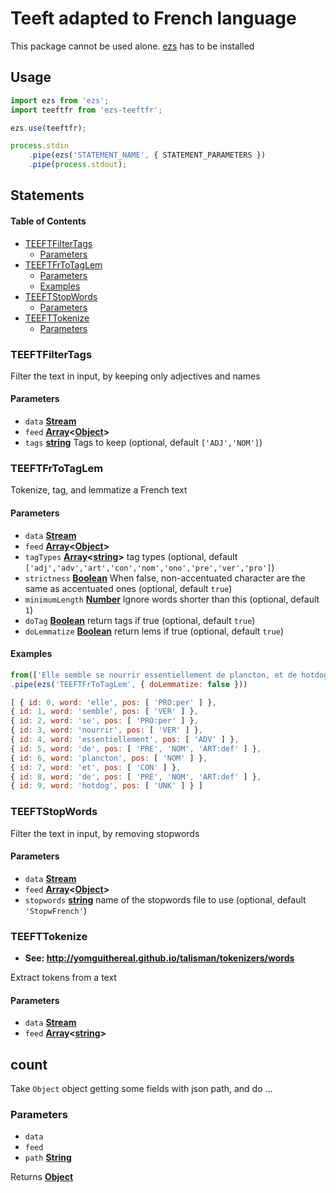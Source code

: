 # Teeft adapted to French language

This package cannot be used alone. [ezs](https://www.npmjs.com/package/ezs) has to be installed

## Usage

```js
import ezs from 'ezs';
import teeftfr from 'ezs-teeftfr';

ezs.use(teeftfr);

process.stdin
    .pipe(ezs('STATEMENT_NAME', { STATEMENT_PARAMETERS })
    .pipe(process.stdout);
```

## Statements

<!-- Generated by documentation.js. Update this documentation by updating the source code. -->

#### Table of Contents

-   [TEEFTFilterTags](#teeftfiltertags)
    -   [Parameters](#parameters)
-   [TEEFTFrToTagLem](#teeftfrtotaglem)
    -   [Parameters](#parameters-1)
    -   [Examples](#examples)
-   [TEEFTStopWords](#teeftstopwords)
    -   [Parameters](#parameters-2)
-   [TEEFTTokenize](#teefttokenize)
    -   [Parameters](#parameters-3)

### TEEFTFilterTags

Filter the text in input, by keeping only adjectives and names

#### Parameters

-   `data` **[Stream](https://nodejs.org/api/stream.html)** 
-   `feed` **[Array](https://developer.mozilla.org/docs/Web/JavaScript/Reference/Global_Objects/Array)&lt;[Object](https://developer.mozilla.org/docs/Web/JavaScript/Reference/Global_Objects/Object)>** 
-   `tags` **[string](https://developer.mozilla.org/docs/Web/JavaScript/Reference/Global_Objects/String)** Tags to keep (optional, default `['ADJ','NOM']`)

### TEEFTFrToTagLem

Tokenize, tag, and lemmatize a French text

#### Parameters

-   `data` **[Stream](https://nodejs.org/api/stream.html)** 
-   `feed` **[Array](https://developer.mozilla.org/docs/Web/JavaScript/Reference/Global_Objects/Array)&lt;[Object](https://developer.mozilla.org/docs/Web/JavaScript/Reference/Global_Objects/Object)>** 
-   `tagTypes` **[Array](https://developer.mozilla.org/docs/Web/JavaScript/Reference/Global_Objects/Array)&lt;[string](https://developer.mozilla.org/docs/Web/JavaScript/Reference/Global_Objects/String)>** tag types (optional, default `['adj','adv','art','con','nom','ono','pre','ver','pro']`)
-   `strictness` **[Boolean](https://developer.mozilla.org/docs/Web/JavaScript/Reference/Global_Objects/Boolean)** When false, non-accentuated character are the same as accentuated ones (optional, default `true`)
-   `minimumLength` **[Number](https://developer.mozilla.org/docs/Web/JavaScript/Reference/Global_Objects/Number)** Ignore words shorter than this (optional, default `1`)
-   `doTag` **[Boolean](https://developer.mozilla.org/docs/Web/JavaScript/Reference/Global_Objects/Boolean)** return tags if true (optional, default `true`)
-   `doLemmatize` **[Boolean](https://developer.mozilla.org/docs/Web/JavaScript/Reference/Global_Objects/Boolean)** return lems if true (optional, default `true`)

#### Examples

```javascript
from(['Elle semble se nourrir essentiellement de plancton, et de hotdog.'])
.pipe(ezs('TEEFTFrToTagLem', { doLemmatize: false }))
```

```javascript
[ { id: 0, word: 'elle', pos: [ 'PRO:per' ] },
{ id: 1, word: 'semble', pos: [ 'VER' ] },
{ id: 2, word: 'se', pos: [ 'PRO:per' ] },
{ id: 3, word: 'nourrir', pos: [ 'VER' ] },
{ id: 4, word: 'essentiellement', pos: [ 'ADV' ] },
{ id: 5, word: 'de', pos: [ 'PRE', 'NOM', 'ART:def' ] },
{ id: 6, word: 'plancton', pos: [ 'NOM' ] },
{ id: 7, word: 'et', pos: [ 'CON' ] },
{ id: 8, word: 'de', pos: [ 'PRE', 'NOM', 'ART:def' ] },
{ id: 9, word: 'hotdog', pos: [ 'UNK' ] } ]
```

### TEEFTStopWords

Filter the text in input, by removing stopwords

#### Parameters

-   `data` **[Stream](https://nodejs.org/api/stream.html)** 
-   `feed` **[Array](https://developer.mozilla.org/docs/Web/JavaScript/Reference/Global_Objects/Array)&lt;[Object](https://developer.mozilla.org/docs/Web/JavaScript/Reference/Global_Objects/Object)>** 
-   `stopwords` **[string](https://developer.mozilla.org/docs/Web/JavaScript/Reference/Global_Objects/String)** name of the stopwords file to use (optional, default `'StopwFrench'`)

### TEEFTTokenize

-   **See: <http://yomguithereal.github.io/talisman/tokenizers/words>**

Extract tokens from a text

#### Parameters

-   `data` **[Stream](https://nodejs.org/api/stream.html)** 
-   `feed` **[Array](https://developer.mozilla.org/docs/Web/JavaScript/Reference/Global_Objects/Array)&lt;[string](https://developer.mozilla.org/docs/Web/JavaScript/Reference/Global_Objects/String)>** 

## count

Take `Object` object getting some fields with json path, and do ...

### Parameters

-   `data`
-   `feed`
-   `path` **[String](https://developer.mozilla.org/docs/Web/JavaScript/Reference/Global_Objects/String)**

Returns **[Object](https://developer.mozilla.org/docs/Web/JavaScript/Reference/Global_Objects/Object)**
